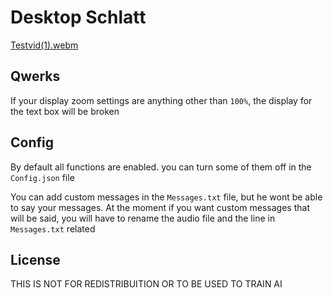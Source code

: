 # Desktop Schlatt

[Testvid(1).webm](https://github.com/user-attachments/assets/e30c87a9-1c75-42bc-8b3d-1b4a2041c83d)


## Qwerks
If your display zoom settings are anything other than ```100%```, the display for the text box will be broken


## Config
By default all functions are enabled. you can turn some of them off in the ```Config.json``` file

You can add custom messages in the ```Messages.txt``` file, but he wont be able to say your messages.
At the moment if you want custom messages that will be said, you will have to rename the audio file and the line in ```Messages.txt``` related


## License

THIS IS NOT FOR REDISTRIBUITION OR TO BE USED TO TRAIN AI

